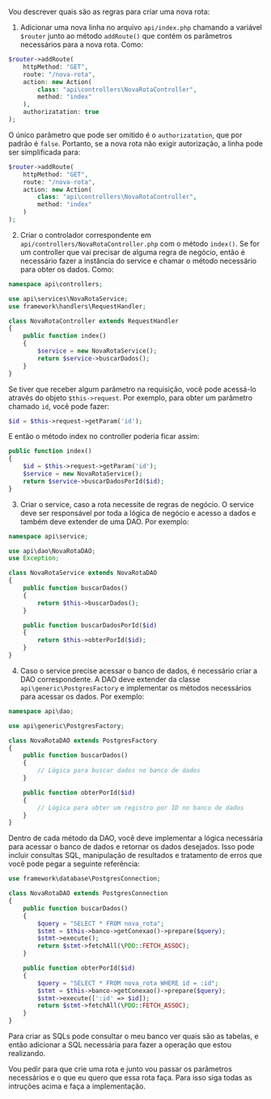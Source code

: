 Vou descrever quais são as regras para criar uma nova rota:

1. Adicionar uma nova linha no arquivo `api/index.php` chamando a variável `$router` junto ao método `addRoute()` que contém os parâmetros necessários para a nova rota. Como:
```PHP
$router->addRoute(
    httpMethod: "GET",
    route: "/nova-rota",
    action: new Action(
        class: "api\controllers\NovaRotaController",
        method: "index"
    ),
    authorizatation: true
);
```
O único parâmetro que pode ser omitido é o `authorizatation`, que por padrão é `false`. Portanto, se a nova rota não exigir autorização, a linha pode ser simplificada para:
```PHP
$router->addRoute(
    httpMethod: "GET",
    route: "/nova-rota",
    action: new Action(
        class: "api\controllers\NovaRotaController",
        method: "index"
    )
);
```
2. Criar o controlador correspondente em `api/controllers/NovaRotaController.php` com o método `index()`. Se for um controller que vai precisar de alguma regra de negócio, então é necessário fazer a instância do service e chamar o método necessário para obter os dados. Como:
```PHP
namespace api\controllers;

use api\services\NovaRotaService;
use framework\handlers\RequestHandler;

class NovaRotaController extends RequestHandler
{
    public function index()
    {
        $service = new NovaRotaService();
        return $service->buscarDados();
    }
}
```
Se tiver que receber algum parâmetro na requisição, você pode acessá-lo através do objeto `$this->request`. Por exemplo, para obter um parâmetro chamado `id`, você pode fazer:
```PHP
$id = $this->request->getParam('id');
```
E então o método index no controller poderia ficar assim:
```PHP
public function index()
{
    $id = $this->request->getParam('id');
    $service = new NovaRotaService();
    return $service->buscarDadosPorId($id);
}
```
3. Criar o service, caso a rota necessite de regras de negócio. O service deve ser responsável por toda a lógica de negócio e acesso a dados e também deve extender de uma DAO. Por exemplo:
```PHP
namespace api\service;

use api\dao\NovaRotaDAO;
use Exception;

class NovaRotaService extends NovaRotaDAO
{
    public function buscarDados()
    {
        return $this->buscarDados();
    }

    public function buscarDadosPorId($id)
    {
        return $this->obterPorId($id);
    }
}
```

4. Caso o service precise acessar o banco de dados, é necessário criar a DAO correspondente. A DAO deve extender da classe `api\generic\PostgresFactory` e implementar os métodos necessários para acessar os dados. Por exemplo:
```PHP
namespace api\dao;

use api\generic\PostgresFactory;

class NovaRotaDAO extends PostgresFactory
{
    public function buscarDados()
    {
        // Lógica para buscar dados no banco de dados
    }

    public function obterPorId($id)
    {
        // Lógica para obter um registro por ID no banco de dados
    }
}
```
Dentro de cada método da DAO, você deve implementar a lógica necessária para acessar o banco de dados e retornar os dados desejados. Isso pode incluir consultas SQL, manipulação de resultados e tratamento de erros que você pode pegar a seguinte referência:
```PHP
use framework\database\PostgresConnection;

class NovaRotaDAO extends PostgresConnection
{
    public function buscarDados()
    {
        $query = "SELECT * FROM nova_rota";
        $stmt = $this->banco->getConexao()->prepare($query);
        $stmt->execute();
        return $stmt->fetchAll(\PDO::FETCH_ASSOC);
    }

    public function obterPorId($id)
    {
        $query = "SELECT * FROM nova_rota WHERE id = :id";
        $stmt = $this->banco->getConexao()->prepare($query);
        $stmt->execute([':id' => $id]);
        return $stmt->fetchAll(\PDO::FETCH_ASSOC);
    }
}
```
Para criar as SQLs pode consultar o meu banco ver quais são as tabelas, e então adicionar a SQL necessária para fazer a operação que estou realizando.

Vou pedir para que crie uma rota e junto vou passar os parâmetros necessários e o que eu quero que essa rota faça. Para isso siga todas as intruções acima e faça a implementação.